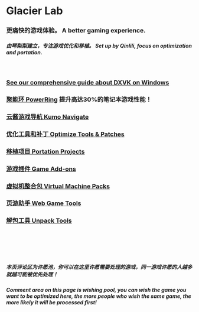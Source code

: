 # Glacier Lab 
### 更痛快的游戏体验。 A better gaming experience.  
##### 由琴梨梨建立，专注游戏优化和移植。 Set up by Qinlili, focus on optimization and portation.  
<br>

### [See our comprehensive guide about DXVK on Windows](https://attic.qinlili.bid/2025/01/master-of-dxvk-usage-on-windows.html)  
### [聚能环 PowerRing](https://github.com/GlacierLab/PowerRing)  提升高达30%的笔记本游戏性能！  
### [云酱游戏导航 Kumo Navigate](https://kumo.qinlili.bid)  
### [优化工具和补丁 Optimize Tools & Patches](Tools/README.md)  
### [移植项目 Portation Projects](Port/README.md)  
### [游戏插件 Game Add-ons](Addon/README.md)  
### [虚拟机整合包 Virtual Machine Packs](VM/README.md)  
### [页游助手 Web Game Tools](WebGame/README.md)  
### [解包工具 Unpack Tools](Unpack/README.md)  


<br><br><br><br>

##### 本页评论区为许愿池，你可以在这里许愿需要处理的游戏，同一游戏许愿的人越多就越可能被优先处理！  
##### Comment area on this page is wishing pool, you can wish the game you want to be optimized here, the more people who wish the same game, the more likely it will be processed first!
